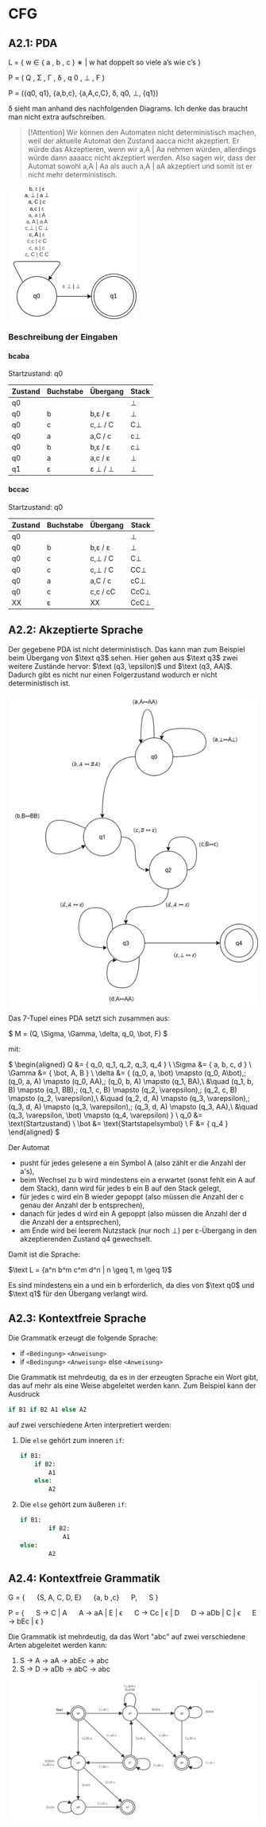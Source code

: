 # CFG

## A2.1: PDA

L = { w ∈ { a , b , c } ∗ | w hat doppelt so viele a’s wie c’s }

P = ( Q ,   Σ ,   Γ ,   δ ,   q 0 ,   ⊥ ,   F )

P = ({q0, q1}, {a,b,c}, {a,A,c,C}, δ, q0, ⊥, {q1})

δ sieht man anhand des nachfolgenden Diagrams. Ich denke das braucht man nicht extra aufschreiben.

>[!Attention]
> Wir können den Automaten nicht deterministisch machen, weil der aktuelle Automat den Zustand aacca nicht akzeptiert. Er würde das Akzeptieren, wenn wir a,A | Aa nehmen würden, allerdings würde dann aaaacc nicht akzeptiert werden. 
> Also sagen wir, dass der Automat sowohl a,A | Aa als auch a,A | aA akzeptiert und somit ist er nicht mehr deterministisch. 


![a2_1_pda.png](a2_1_pda.png)

### Beschreibung der Eingaben

#### bcaba

Startzustand: q0

| Zustand | Buchstabe | Übergang | Stack |
|---------|-----------|----------|-------|
|   q0    |           |          |   ⊥   |
|   q0    |    b      |  b,ε / ε |   ⊥   |
|   q0    |    c      |  c,⊥ / C |   C⊥  |
|   q0    |    a      |  a,C / c |   c⊥  |
|   q0    |    b      |  b,ε / ε |   c⊥  |
|   q0    |    a      |  a,c / ε |   ⊥   |
|   q1    |    ε      |  ε ⊥ / ⊥ |   ⊥   |

#### bccac

Startzustand: q0

| Zustand | Buchstabe | Übergang | Stack |
|---------|-----------|----------|-------|
|   q0    |           |          |   ⊥   |
|   q0    |    b      |  b,ε / ε |   ⊥   |
|   q0    |    c      |  c,⊥ / C |   C⊥  |
|   q0    |    c      |  c,⊥ / C |  CC⊥  |
|   q0    |    a      |  a,C / c |  cC⊥  |
|   q0    |    c      |  c,c / cC|  CcC⊥ |
|   XX    |    ε      |    XX    |  CcC⊥ |

## A2.2: Akzeptierte Sprache

Der gegebene PDA ist nicht deterministisch. Das kann man zum Beispiel beim Übergang von $\text q3$ sehen.
Hier gehen aus $\text q3$ zwei weitere Zustände hervor: $\text (q3, \epsilon)$ und $\text (q3, AA)$. Dadurch gibt es nicht nur einen Folgerzustand wodurch er nicht deterministisch ist.

![PDA](a2_2.png)

Das 7-Tupel eines PDA setzt sich zusammen aus:

$
M = (Q, \Sigma, \Gamma, \delta, q_0, \bot, F)
$

mit:

$
\begin{aligned}
Q &= \{ q_0, q_1, q_2, q_3, q_4 \} \\
\Sigma &= \{ a, b, c, d \} \\
\Gamma &= \{ \bot, A, B \} \\
\delta &= \{
    (q_0, a, \bot) \mapsto (q_0, A\bot),\;
    (q_0, a, A) \mapsto (q_0, AA),\;
    (q_0, b, A) \mapsto (q_1, BA),\\
    &\quad (q_1, b, B) \mapsto (q_1, BB),\;
    (q_1, c, B) \mapsto (q_2, \varepsilon),\;
    (q_2, c, B) \mapsto (q_2, \varepsilon),\\
    &\quad (q_2, d, A) \mapsto (q_3, \varepsilon),\;
    (q_3, d, A) \mapsto (q_3, \varepsilon),\;
    (q_3, d, A) \mapsto (q_3, AA),\\
    &\quad (q_3, \varepsilon, \bot) \mapsto (q_4, \varepsilon)
\} \\
q_0 &= \text{Startzustand} \\
\bot &= \text{Startstapelsymbol} \\
F &= \{ q_4 \}
\end{aligned}
$

Der Automat

- pusht für jedes gelesene a ein Symbol A (also zählt er die Anzahl der a's),
- beim Wechsel zu b wird mindestens ein a erwartet (sonst fehlt ein A auf dem Stack), dann wird für jedes b ein B auf den Stack gelegt,
- für jedes c wird ein B wieder gepoppt (also müssen die Anzahl der c genau der Anzahl der b entsprechen),
- danach für jedes d wird ein A gepoppt (also müssen die Anzahl der d die Anzahl der a entsprechen),
- am Ende wird bei leerem Nutzstack (nur noch ⊥) per ε-Übergang in den akzeptierenden Zustand q4 gewechselt.

Damit ist die Sprache:

$\text L = {a^n b^m c^m d^n | n \geq 1, m \geq 1}$

Es sind mindestens ein a und ein b erforderlich, da dies von $\text q0$ und $\text q1$ für den Übergang verlangt wird.

## A2.3: Kontextfreie Sprache

Die Grammatik erzeugt die folgende Sprache:

- if `<Bedingung>` `<Anweisung>`
- if `<Bedingung>` `<Anweisung>` else `<Anweisung>`

Die Grammatik ist mehrdeutig, da es in der erzeugten Sprache ein Wort gibt, das auf mehr als eine Weise abgeleitet werden kann. Zum Beispiel kann der Ausdruck

```Python
if B1 if B2 A1 else A2
```

auf zwei verschiedene Arten interpretiert werden:

1. Die `else` gehört zum inneren `if`:

   ```Python
   if B1:
       if B2:
           A1
       else:
           A2
   ```

2. Die `else` gehört zum äußeren `if`:

    ```Python
    if B1:
            if B2:
                A1
    else:
            A2
    ```

## A2.4: Kontextfreie Grammatik

G = {
&nbsp;&nbsp;&nbsp;&nbsp;    {S, A, C, D, E}
&nbsp;&nbsp;&nbsp;&nbsp;    {a, b ,c}
&nbsp;&nbsp;&nbsp;&nbsp;    P,
&nbsp;&nbsp;&nbsp;&nbsp;    S
}

P = {
&nbsp;&nbsp;&nbsp;&nbsp;    S -> C | A
&nbsp;&nbsp;&nbsp;&nbsp;    A -> aA | E | ϵ
&nbsp;&nbsp;&nbsp;&nbsp;    C -> Cc | ϵ | D
&nbsp;&nbsp;&nbsp;&nbsp;    D -> aDb | C | ϵ
&nbsp;&nbsp;&nbsp;&nbsp;    E -> bEc | ϵ
}

Die Grammatik ist mehrdeutig, da das Wort "abc" auf zwei verschiedene Arten abgeleitet werden kann:

1. S -> A -> aA -> abEc -> abc
2. S -> D -> aDb -> abC -> abc

![PDA](pda4.svg)
